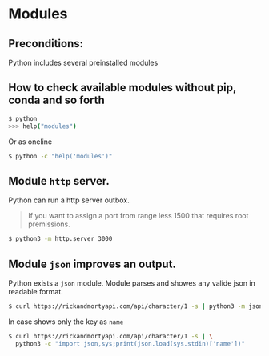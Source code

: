 # Modules 

## Preconditions:

Python includes several preinstalled modules

## How to check available modules without pip, conda and so forth

```bash
$ python
>>> help("modules")
```

Or as oneline

```bash
$ python -c "help('modules')"
```

## Module `http` server. 
Python can run a http server outbox.
> If you want to assign a port from range less 1500 that requires root premissions.

```bash
$ python3 -m http.server 3000
```

## Module `json` improves an output.
Python exists a `json` module. Module parses and showes any valide json in readable format.

```bash
$ curl https://rickandmortyapi.com/api/character/1 -s | python3 -m json.tool
```

In case shows only the key as `name`

```bash
$ curl https://rickandmortyapi.com/api/character/1 -s | \
  python3 -c "import json,sys;print(json.load(sys.stdin)['name'])"
```

